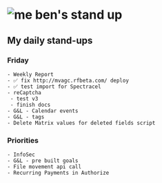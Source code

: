 # ![me](https://avatars2.githubusercontent.com/u/5232044?s=50&v=4) ben's stand up

## My daily stand-ups
     
### Friday

    - Weekly Report 
    - ✅ fix http://mvagc.rfbeta.com/ deploy
    - ✅ test import for Spectracel
    - reCaptcha
     - test v3
     - finish docs
    - G&L - Calendar events
    - G&L - tags
    - Delete Matrix values for deleted fields script
    
### Priorities 
   
    - InfoSec
    - G&L - pre built goals
    - File movement api call
    - Recurring Payments in Authorize
